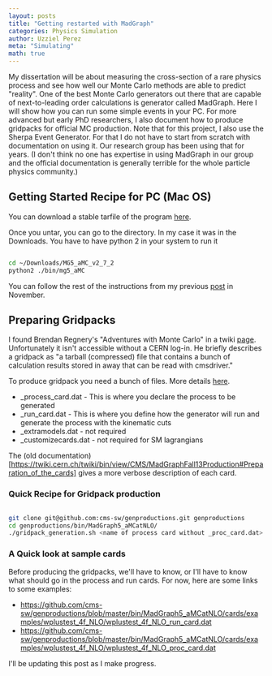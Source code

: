 ```yaml
---
layout: posts
title: "Getting restarted with MadGraph"
categories: Physics Simulation
author: Uzziel Perez
meta: "Simulating"
math: true
---
```


My dissertation will be about measuring the cross-section of a rare physics process and see how well our Monte Carlo methods are able to predict "reality". One of the best Monte Carlo generators out there that are capable of next-to-leading order calculations is generator called MadGraph. Here I will show how you can run some simple events in your PC. For more advanced but early PhD researchers, I also document how to produce gridpacks for official MC production. Note that for this project, I also use the Sherpa Event Generator. For that I do not have to start from scratch with documentation on using it. Our research group has been using that for years. (I don't think no one has expertise in using MadGraph in our group and the official documentation is generally terrible for the whole particle physics community.)

## Getting Started Recipe for PC (Mac OS)

You can download a stable tarfile of the program [here](http://madgraph.phys.ucl.ac.be).

Once you untar, you can go to the directory. In my case it was in the Downloads. You have to have python 2 in your system to run it

```bash

cd ~/Downloads/MG5_aMC_v2_7_2
python2 ./bin/mg5_aMC

```

You can follow the rest of the instructions from  my previous [post]( https://uzzielperez.github.io/prelim/series/2019/11/03/MadGraphNLO-Feynman-Diagrams.html) in November.

## Preparing Gridpacks

I found Brendan Regnery's "Adventures with Monte Carlo" in a twiki [page](https://twiki.cern.ch/twiki/bin/view/Sandbox/StandAloneMonteCarloGeneration). Unfortunately it isn't accessible without a CERN log-in. He briefly describes a gridpack as "a tarball (compressed) file that contains a bunch of calculation results stored in away that can be read with cmsdriver."

To produce gridpack you need a bunch of files. More details [here](https://twiki.cern.ch/twiki/bin/viewauth/CMS/QuickGuideMadGraph5aMCatNLO).
* <MCProcess>_process_card.dat - This is where you declare the process to be generated
* <MCProcess>_run_card.dat - This is where you define how the generator will run and generate the process with the kinematic cuts
* <MCProcess>_extramodels.dat - not required
* <MCProcess>_customizecards.dat - not required for SM lagrangians

The (old documentation)[https://twiki.cern.ch/twiki/bin/view/CMS/MadGraphFall13Production#Preparation_of_the_cards] gives a more verbose description of each card.

### Quick Recipe for Gridpack production

```bash

git clone git@github.com:cms-sw/genproductions.git genproductions
cd genproductions/bin/MadGraph5_aMCatNLO/
./gridpack_generation.sh <name of process card without _proc_card.dat> <folder containing cards relative to current location>

```
### A Quick look at sample cards

Before producing the gridpacks, we'll have to know, or I'll have to know what should go in the process and run cards. For now, here are some links to some examples:
* https://github.com/cms-sw/genproductions/blob/master/bin/MadGraph5_aMCatNLO/cards/examples/wplustest_4f_NLO/wplustest_4f_NLO_run_card.dat
* https://github.com/cms-sw/genproductions/blob/master/bin/MadGraph5_aMCatNLO/cards/examples/wplustest_4f_NLO/wplustest_4f_NLO_proc_card.dat

I'll be updating this post as I make progress.



<!-- Accessible only with a CERN account.
https://twiki.cern.ch/twiki/bin/view/Main/YuanChaoMCprod15
https://twiki.cern.ch/twiki/bin/view/Sandbox/StandAloneMonteCarloGeneration -->
